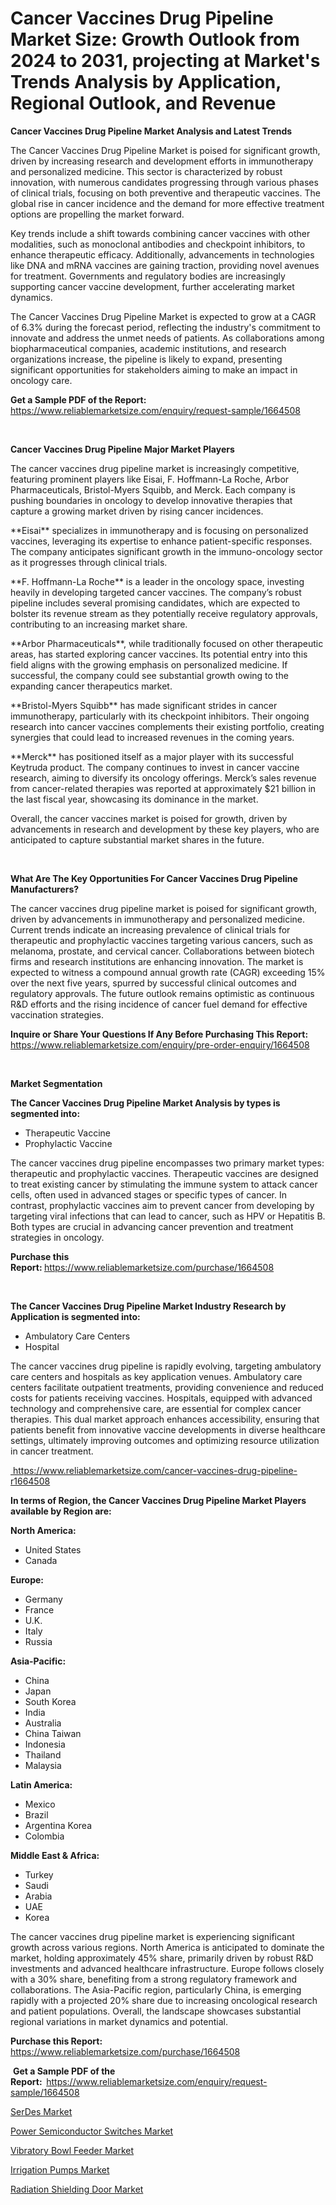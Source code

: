 <p><h1>Cancer Vaccines Drug Pipeline Market Size: Growth Outlook from 2024 to 2031, projecting at Market's Trends Analysis by Application, Regional Outlook, and Revenue</h1></p><p><strong>Cancer Vaccines Drug Pipeline Market Analysis and Latest Trends</strong></p>
<p><p>The Cancer Vaccines Drug Pipeline Market is poised for significant growth, driven by increasing research and development efforts in immunotherapy and personalized medicine. This sector is characterized by robust innovation, with numerous candidates progressing through various phases of clinical trials, focusing on both preventive and therapeutic vaccines. The global rise in cancer incidence and the demand for more effective treatment options are propelling the market forward.</p><p>Key trends include a shift towards combining cancer vaccines with other modalities, such as monoclonal antibodies and checkpoint inhibitors, to enhance therapeutic efficacy. Additionally, advancements in technologies like DNA and mRNA vaccines are gaining traction, providing novel avenues for treatment. Governments and regulatory bodies are increasingly supporting cancer vaccine development, further accelerating market dynamics.</p><p>The Cancer Vaccines Drug Pipeline Market is expected to grow at a CAGR of 6.3% during the forecast period, reflecting the industry's commitment to innovate and address the unmet needs of patients. As collaborations among biopharmaceutical companies, academic institutions, and research organizations increase, the pipeline is likely to expand, presenting significant opportunities for stakeholders aiming to make an impact in oncology care.</p></p>
<p><strong>Get a Sample PDF of the Report:&nbsp;</strong> <a href="https://www.reliablemarketsize.com/enquiry/request-sample/1664508?utm_campaign=1169&utm_medium=2&utm_source=Github&utm_content=ia&utm_term=28092024&utm_id=cancer-vaccines-drug-pipeline">https://www.reliablemarketsize.com/enquiry/request-sample/1664508</a></p>
<p>&nbsp;</p>
<p><strong>Cancer Vaccines Drug Pipeline Major Market Players</strong></p>
<p><p>The cancer vaccines drug pipeline market is increasingly competitive, featuring prominent players like Eisai, F. Hoffmann-La Roche, Arbor Pharmaceuticals, Bristol-Myers Squibb, and Merck. Each company is pushing boundaries in oncology to develop innovative therapies that capture a growing market driven by rising cancer incidences.</p><p>**Eisai** specializes in immunotherapy and is focusing on personalized vaccines, leveraging its expertise to enhance patient-specific responses. The company anticipates significant growth in the immuno-oncology sector as it progresses through clinical trials.</p><p>**F. Hoffmann-La Roche** is a leader in the oncology space, investing heavily in developing targeted cancer vaccines. The company’s robust pipeline includes several promising candidates, which are expected to bolster its revenue stream as they potentially receive regulatory approvals, contributing to an increasing market share.</p><p>**Arbor Pharmaceuticals**, while traditionally focused on other therapeutic areas, has started exploring cancer vaccines. Its potential entry into this field aligns with the growing emphasis on personalized medicine. If successful, the company could see substantial growth owing to the expanding cancer therapeutics market.</p><p>**Bristol-Myers Squibb** has made significant strides in cancer immunotherapy, particularly with its checkpoint inhibitors. Their ongoing research into cancer vaccines complements their existing portfolio, creating synergies that could lead to increased revenues in the coming years.</p><p>**Merck** has positioned itself as a major player with its successful Keytruda product. The company continues to invest in cancer vaccine research, aiming to diversify its oncology offerings. Merck’s sales revenue from cancer-related therapies was reported at approximately $21 billion in the last fiscal year, showcasing its dominance in the market.</p><p>Overall, the cancer vaccines market is poised for growth, driven by advancements in research and development by these key players, who are anticipated to capture substantial market shares in the future.</p></p>
<p>&nbsp;</p>
<p><strong>What Are The Key Opportunities For Cancer Vaccines Drug Pipeline Manufacturers?</strong></p>
<p><p>The cancer vaccines drug pipeline market is poised for significant growth, driven by advancements in immunotherapy and personalized medicine. Current trends indicate an increasing prevalence of clinical trials for therapeutic and prophylactic vaccines targeting various cancers, such as melanoma, prostate, and cervical cancer. Collaborations between biotech firms and research institutions are enhancing innovation. The market is expected to witness a compound annual growth rate (CAGR) exceeding 15% over the next five years, spurred by successful clinical outcomes and regulatory approvals. The future outlook remains optimistic as continuous R&D efforts and the rising incidence of cancer fuel demand for effective vaccination strategies.</p></p>
<p><strong>Inquire or Share Your Questions If Any Before Purchasing This Report:</strong> <a href="https://www.reliablemarketsize.com/enquiry/pre-order-enquiry/1664508?utm_campaign=1169&utm_medium=2&utm_source=Github&utm_content=ia&utm_term=28092024&utm_id=cancer-vaccines-drug-pipeline">https://www.reliablemarketsize.com/enquiry/pre-order-enquiry/1664508</a></p>
<p>&nbsp;</p>
<p><strong>Market Segmentation</strong></p>
<p><strong>The Cancer Vaccines Drug Pipeline Market Analysis by types is segmented into:</strong></p>
<p><ul><li>Therapeutic Vaccine</li><li>Prophylactic Vaccine</li></ul></p>
<p><p>The cancer vaccines drug pipeline encompasses two primary market types: therapeutic and prophylactic vaccines. Therapeutic vaccines are designed to treat existing cancer by stimulating the immune system to attack cancer cells, often used in advanced stages or specific types of cancer. In contrast, prophylactic vaccines aim to prevent cancer from developing by targeting viral infections that can lead to cancer, such as HPV or Hepatitis B. Both types are crucial in advancing cancer prevention and treatment strategies in oncology.</p></p>
<p><strong>Purchase this Report:&nbsp;</strong><a href="https://www.reliablemarketsize.com/purchase/1664508?utm_campaign=1169&utm_medium=2&utm_source=Github&utm_content=ia&utm_term=28092024&utm_id=cancer-vaccines-drug-pipeline">https://www.reliablemarketsize.com/purchase/1664508</a></p>
<p>&nbsp;</p>
<p><strong>The Cancer Vaccines Drug Pipeline Market Industry Research by Application is segmented into:</strong></p>
<p><ul><li>Ambulatory Care Centers</li><li>Hospital</li></ul></p>
<p><p>The cancer vaccines drug pipeline is rapidly evolving, targeting ambulatory care centers and hospitals as key application venues. Ambulatory care centers facilitate outpatient treatments, providing convenience and reduced costs for patients receiving vaccines. Hospitals, equipped with advanced technology and comprehensive care, are essential for complex cancer therapies. This dual market approach enhances accessibility, ensuring that patients benefit from innovative vaccine developments in diverse healthcare settings, ultimately improving outcomes and optimizing resource utilization in cancer treatment.</p></p>
<p><a href="https://www.reliablemarketsize.com/cancer-vaccines-drug-pipeline-r1664508?utm_campaign=1169&utm_medium=2&utm_source=Github&utm_content=ia&utm_term=28092024&utm_id=cancer-vaccines-drug-pipeline">&nbsp;https://www.reliablemarketsize.com/cancer-vaccines-drug-pipeline-r1664508</a></p>
<p><strong>In terms of Region, the Cancer Vaccines Drug Pipeline Market Players available by Region are:</strong></p>
<p>
    <p> <strong> North America: </strong>
        <ul>
            <li>United States</li>
            <li>Canada</li>
        </ul>
        </p> 
    <p> <strong> Europe: </strong>
        <ul>
            <li>Germany</li>
            <li>France</li>
            <li>U.K.</li>
            <li>Italy</li>
            <li>Russia</li>
        </ul>
        </p> 
    <p> <strong> Asia-Pacific: </strong>
        <ul>
            <li>China</li>
            <li>Japan</li>
            <li>South Korea</li>
            <li>India</li>
            <li>Australia</li>
            <li>China Taiwan</li>
            <li>Indonesia</li>
            <li>Thailand</li>
            <li>Malaysia</li>
        </ul>
        </p> 
    <p> <strong> Latin America: </strong>
        <ul>
            <li>Mexico</li>
            <li>Brazil</li>
            <li>Argentina Korea</li>
            <li>Colombia</li>
        </ul>
        </p> 
    <p> <strong> Middle East & Africa: </strong>
        <ul>
            <li>Turkey</li>
            <li>Saudi</li>
            <li>Arabia</li>
            <li>UAE</li>
            <li>Korea</li>
        </ul>
    </p>
    </p>
<p><p>The cancer vaccines drug pipeline market is experiencing significant growth across various regions. North America is anticipated to dominate the market, holding approximately 45% share, primarily driven by robust R&D investments and advanced healthcare infrastructure. Europe follows closely with a 30% share, benefiting from a strong regulatory framework and collaborations. The Asia-Pacific region, particularly China, is emerging rapidly with a projected 20% share due to increasing oncological research and patient populations. Overall, the landscape showcases substantial regional variations in market dynamics and potential.</p></p>
<p><strong>Purchase this Report: </strong><a href="https://www.reliablemarketsize.com/purchase/1664508?utm_campaign=1169&utm_medium=2&utm_source=Github&utm_content=ia&utm_term=28092024&utm_id=cancer-vaccines-drug-pipeline">https://www.reliablemarketsize.com/purchase/1664508</a></p>
<p>&nbsp;<strong>Get a Sample PDF of the Report:&nbsp;&nbsp;</strong><a href="https://www.reliablemarketsize.com/enquiry/request-sample/1664508?utm_campaign=1169&utm_medium=2&utm_source=Github&utm_content=ia&utm_term=28092024&utm_id=cancer-vaccines-drug-pipeline">https://www.reliablemarketsize.com/enquiry/request-sample/1664508</a></p>
<p><strong></strong></p>
<p><p><a href="https://issuu.com/reportprime-2/docs/serdes-market-size-2030.pptx_ef6f829252e76c?utm_campaign=1169&utm_medium=2&utm_source=Github&utm_content=ia&utm_term=28092024&utm_id=cancer-vaccines-drug-pipeline">SerDes Market</a></p><p><a href="https://issuu.com/reportprime-2/docs/power-semiconductor-switches-market_3a044a122ca668?utm_campaign=1169&utm_medium=2&utm_source=Github&utm_content=ia&utm_term=28092024&utm_id=cancer-vaccines-drug-pipeline">Power Semiconductor Switches Market</a></p><p><a href="https://www.linkedin.com/pulse/vibratory-bowl-feeder-market-global-regional-analysis-focus-q7fpf?utm_campaign=1169&utm_medium=2&utm_source=Github&utm_content=ia&utm_term=28092024&utm_id=cancer-vaccines-drug-pipeline">Vibratory Bowl Feeder Market</a></p><p><a href="https://www.linkedin.com/pulse/irrigation-pumps-market-global-regional-analysis-focus-bgdbf?utm_campaign=1169&utm_medium=2&utm_source=Github&utm_content=ia&utm_term=28092024&utm_id=cancer-vaccines-drug-pipeline">Irrigation Pumps Market</a></p><p><a href="https://www.linkedin.com/pulse/future-radiation-shielding-door-market-global-forecast-trends-mlfnf?utm_campaign=1169&utm_medium=2&utm_source=Github&utm_content=ia&utm_term=28092024&utm_id=cancer-vaccines-drug-pipeline">Radiation Shielding Door Market</a></p></p>